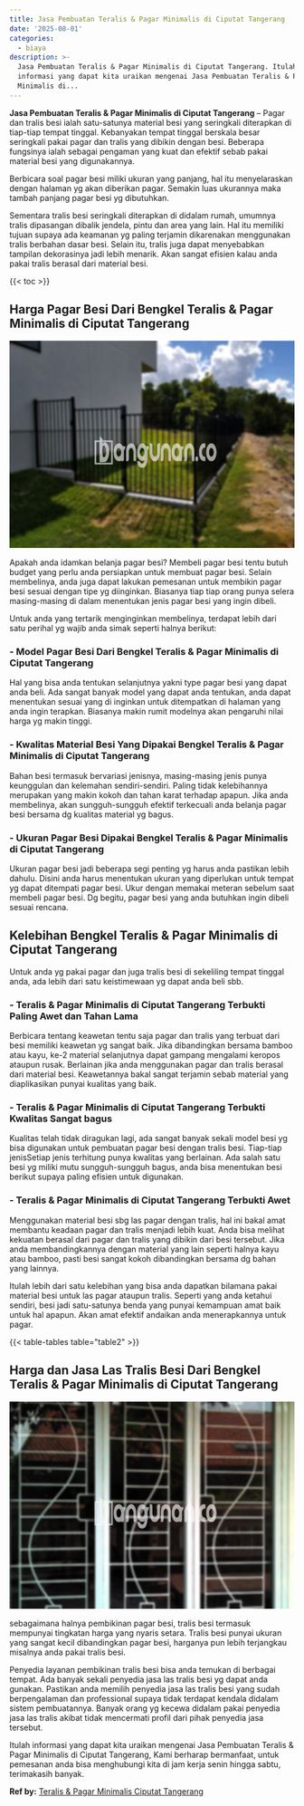 ```yaml
---
title: Jasa Pembuatan Teralis & Pagar Minimalis di Ciputat Tangerang
date: '2025-08-01'
categories:
  - biaya
description: >-
  Jasa Pembuatan Teralis & Pagar Minimalis di Ciputat Tangerang. Itulah
  informasi yang dapat kita uraikan mengenai Jasa Pembuatan Teralis & Pagar
  Minimalis di...
---
```


**Jasa Pembuatan Teralis & Pagar Minimalis di Ciputat Tangerang** – Pagar dan tralis besi ialah satu-satunya material besi yang seringkali diterapkan di tiap-tiap tempat tinggal. Kebanyakan tempat tinggal berskala besar seringkali pakai pagar dan tralis yang dibikin dengan besi. Beberapa fungsinya ialah sebagai pengaman yang kuat dan efektif sebab pakai material besi yang digunakannya.

Berbicara soal pagar besi miliki ukuran yang panjang, hal itu menyelaraskan dengan halaman yg akan diberikan pagar. Semakin luas ukurannya maka tambah panjang pagar besi yg dibutuhkan.

Sementara tralis besi seringkali diterapkan di didalam rumah, umumnya tralis dipasangan dibalik jendela, pintu dan area yang lain. Hal itu memiliki tujuan supaya ada keamanan yg paling terjamin dikarenakan menggunakan tralis berbahan dasar besi. Selain itu, tralis juga dapat menyebabkan tampilan dekorasinya jadi lebih menarik. Akan sangat efisien kalau anda pakai tralis berasal dari material besi.

{{< toc >}}

## Harga Pagar Besi Dari Bengkel Teralis & Pagar Minimalis di Ciputat Tangerang

![Jasa Pembuatan Teralis & Pagar Minimalis di Ciputat Tangerang](/images/pagar-minimalis-murah-54.png)

Apakah anda idamkan belanja pagar besi? Membeli pagar besi tentu butuh budget yang perlu anda persiapkan untuk membuat pagar besi. Selain membelinya, anda juga dapat lakukan pemesanan untuk membikin pagar besi sesuai dengan tipe yg diinginkan. Biasanya tiap tiap orang punya selera masing-masing di dalam menentukan jenis pagar besi yang ingin dibeli.

Untuk anda yang tertarik menginginkan membelinya, terdapat lebih dari satu perihal yg wajib anda simak seperti halnya berikut:
### \- Model Pagar Besi Dari Bengkel Teralis & Pagar Minimalis di Ciputat Tangerang

Hal yang bisa anda tentukan selanjutnya yakni type pagar besi yang dapat anda beli. Ada sangat banyak model yang dapat anda tentukan, anda dapat menentukan sesuai yang di inginkan untuk ditempatkan di halaman yang anda ingin terapkan. Biasanya makin rumit modelnya akan pengaruhi nilai harga yg makin tinggi.

### \- Kwalitas Material Besi Yang Dipakai Bengkel Teralis & Pagar Minimalis di Ciputat Tangerang

Bahan besi termasuk bervariasi jenisnya, masing-masing jenis punya keunggulan dan kelemahan sendiri-sendiri. Paling tidak kelebihannya merupakan yang makin kokoh dan tahan karat terhadap apapun. Jika anda membelinya, akan sungguh-sungguh efektif terkecuali anda belanja pagar besi bersama dg kualitas material yg bagus.

### \- Ukuran Pagar Besi Dipakai Bengkel Teralis & Pagar Minimalis di Ciputat Tangerang

Ukuran pagar besi jadi beberapa segi penting yg harus anda pastikan lebih dahulu. Disini anda harus menentukan ukuran yang diperlukan untuk tempat yg dapat ditempati pagar besi. Ukur dengan memakai meteran sebelum saat membeli pagar besi. Dg begitu, pagar besi yang anda butuhkan ingin dibeli sesuai rencana.

## Kelebihan Bengkel Teralis & Pagar Minimalis di Ciputat Tangerang

Untuk anda yg pakai pagar dan juga tralis besi di sekeliling tempat tinggal anda, ada lebih dari satu keistimewaan yg dapat anda beli sbb.

### \- Teralis & Pagar Minimalis di Ciputat Tangerang Terbukti Paling Awet dan Tahan Lama

Berbicara tentang keawetan tentu saja pagar dan tralis yang terbuat dari besi memiliki keawetan yg sangat baik. Jika dibandingkan bersama bamboo atau kayu, ke-2 material selanjutnya dapat gampang mengalami keropos ataupun rusak. Berlainan jika anda menggunakan pagar dan tralis berasal dari material besi. Keawetannya bakal sangat terjamin sebab material yang diaplikasikan punyai kualitas yang baik.

### \- Teralis & Pagar Minimalis di Ciputat Tangerang Terbukti Kwalitas Sangat bagus

Kualitas telah tidak diragukan lagi, ada sangat banyak sekali model besi yg bisa digunakan untuk pembuatan pagar besi dengan tralis besi. Tiap-tiap jenisSetiap jenis terhitung punya kwalitas yang berlainan. Ada salah satu besi yg miliki mutu sungguh-sungguh bagus, anda bisa menentukan besi berikut supaya paling efisien untuk digunakan.

### \- Teralis & Pagar Minimalis di Ciputat Tangerang Terbukti Awet

Menggunakan material besi sbg las pagar dengan tralis, hal ini bakal amat membantu keadaan pagar dan tralis menjadi lebih kuat. Anda bisa melihat kekuatan berasal dari pagar dan tralis yang dibikin dari besi tersebut. Jika anda membandingkannya dengan material yang lain seperti halnya kayu atau bamboo, pasti besi sangat kokoh dibandingkan bersama dg bahan yang lainnya.

Itulah lebih dari satu kelebihan yang bisa anda dapatkan bilamana pakai material besi untuk las pagar ataupun tralis. Seperti yang anda ketahui sendiri, besi jadi satu-satunya benda yang punyai kemampuan amat baik untuk hal apapun. Akan amat efektif andaikan anda menerapkannya untuk pagar.

{{< table-tables table="table2" >}}

## Harga dan Jasa Las Tralis Besi Dari Bengkel Teralis & Pagar Minimalis di Ciputat Tangerang

![Jasa Pembuatan Teralis & Pagar Minimalis di Ciputat Tangerang](/images/teralis-minimalis-murah-28.png)

sebagaimana halnya pembikinan pagar besi, tralis besi termasuk mempunyai tingkatan harga yang nyaris setara. Tralis besi punyai ukuran yang sangat kecil dibandingkan pagar besi, harganya pun lebih terjangkau misalnya anda pakai tralis besi.

Penyedia layanan pembikinan tralis besi bisa anda temukan di berbagai tempat. Ada banyak sekali penyedia jasa las tralis besi yg dapat anda gunakan. Pastikan anda memilih penyedia jasa las tralis besi yang sudah berpengalaman dan professional supaya tidak terdapat kendala didalam sistem pembuatannya. Banyak orang yg kecewa didalam pakai penyedia jasa las tralis akibat tidak mencermati profil dari pihak penyedia jasa tersebut.

Itulah informasi yang dapat kita uraikan mengenai Jasa Pembuatan Teralis & Pagar Minimalis di Ciputat Tangerang, Kami berharap bermanfaat, untuk pemesanan anda bisa menghubungi kita di jam kerja senin hingga sabtu, terimakasih banyak.

**Ref by:** [Teralis & Pagar Minimalis Ciputat Tangerang](https://id.wikipedia.org/wiki/Teralis)
